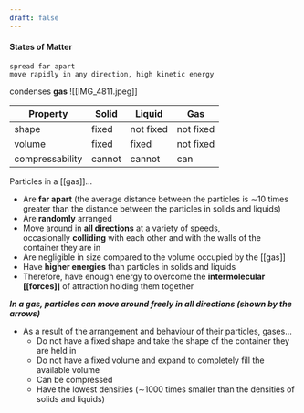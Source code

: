 ```yaml
---
draft: false
---
```

#### States of Matter
	spread far apart
	move rapidly in any direction, high kinetic energy
 condenses **gas**
![[IMG_4811.jpeg]]

| Property        | Solid  | Liquid    | Gas       |
| --------------- | ------ | --------- | --------- |
| shape           | fixed  | not fixed | not fixed |
| volume          | fixed  | fixed     | not fixed |
| compressability | cannot | cannot    | can       |


Particles in a [[gas]]...  
- Are **far apart** (the average distance between the particles is ∼10 times greater than the distance between the particles in solids and liquids)
- Are **randomly** arranged
- Move around in **all directions** at a variety of speeds, occasionally **colliding** with each other and with the walls of the container they are in
- Are negligible in size compared to the volume occupied by the [[gas]]
- Have **higher energies** than particles in solids and liquids
- Therefore, have enough energy to overcome the **intermolecular [[forces]]** of attraction holding them together

_**In a gas, particles can move around freely in all directions (shown by the arrows)**_

- As a result of the arrangement and behaviour of their particles, gases...    
    - Do not have a fixed shape and take the shape of the container they are held in
    - Do not have a fixed volume and expand to completely fill the available volume
    - Can be compressed
    - Have the lowest densities (∼1000 times smaller than the densities of solids and liquids)